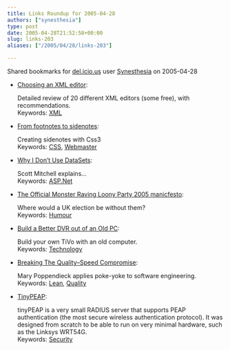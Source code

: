 ```yaml
---
title: Links Roundup for 2005-04-28
authors: ["synesthesia"]
type: post
date: 2005-04-28T21:52:58+00:00
slug: links-203 
aliases: ["/2005/04/28/links-203"]

---
```

Shared bookmarks for [del.icio.us][1] user  [Synesthesia][2] on 2005-04-28

  * [Choosing an XML editor][3]:
  
    Detailed review of 20 different XML editors (some free), with recommendations.   
    Keywords: [XML][4]
  * [From footnotes to sidenotes][5]:
  
    Creating sidenotes with Css3   
    Keywords: [CSS][6], [Webmaster][7]
  * [Why I Don&#8217;t Use DataSets][8]:
  
    Scott Mitchell explains&#8230;   
    Keywords: [ASP.Net][9]
  * [The Official Monster Raving Loony Party 2005 manicfesto][10]:
  
    Where would a UK election be without them?   
    Keywords: [Humour][11]

<!--more-->

  * [Build a Better DVR out of an Old PC][12]:
  
    Build your own TiVo with an old computer.   
    Keywords: [Technology][13]
  * [Breaking The Quality–Speed Compromise][14]:
  
    Mary Poppendieck applies poke-yoke to software engineering.   
    Keywords: [Lean][15], [Quality][16]
  * [TinyPEAP][17]:
  
    tinyPEAP is a very small RADIUS server that supports PEAP authentication (the most secure wireless authentication protocol). It was designed from scratch to be able to run on very minimal hardware, such as the Linksys WRT54G.   
    Keywords: [Security][18]

 [1]: https://del.icio.us/
 [2]: https://del.icio.us/synesthesia
 [3]: https://ahds.ac.uk/creating/information-papers/xml-editors/#section4 "https://ahds.ac.uk/creating/information-papers/xml-editors/#section4"
 [4]: https://del.icio.us/synesthesia/XML
 [5]: https://andreas.web-graphics.com/footnotes/#ftn6 "https://andreas.web-graphics.com/footnotes/#ftn6"
 [6]: https://del.icio.us/synesthesia/CSS
 [7]: https://del.icio.us/synesthesia/Webmaster
 [8]: https://aspnet.4guysfromrolla.com/articles/050405-1.aspx "https://aspnet.4guysfromrolla.com/articles/050405-1.aspx"
 [9]: https://del.icio.us/synesthesia/ASP.Net
 [10]: https://omrlp.brinkster.net/Manicfesto2005.asp "https://omrlp.brinkster.net/Manicfesto2005.asp"
 [11]: https://del.icio.us/synesthesia/Humour
 [12]: https://www.makezine.com/extras/4.html "https://www.makezine.com/extras/4.html"
 [13]: https://del.icio.us/synesthesia/Technology
 [14]: https://www.poppendieck.com/compromise.htm "https://www.poppendieck.com/compromise.htm"
 [15]: https://del.icio.us/synesthesia/Lean
 [16]: https://del.icio.us/synesthesia/Quality
 [17]: https://www.tinypeap.com/ "https://www.tinypeap.com/"
 [18]: https://del.icio.us/synesthesia/Security